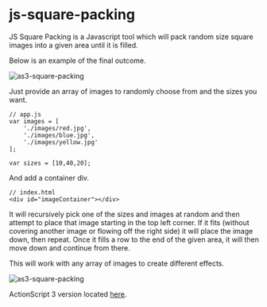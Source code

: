 # js-square-packing

JS Square Packing is a Javascript tool which will pack random size square images into a given area until it is filled.

Below is an example of the final outcome.

![as3-square-packing](https://www.dropbox.com/s/zxnemrnbt2vagij/js-square-packing.png?dl=0&raw=1)

Just provide an array of images to randomly choose from and the sizes you want.

    // app.js
    var images = [
        './images/red.jpg',
        './images/blue.jpg',
        './images/yellow.jpg'
    ];
        
    var sizes = [10,40,20];

And add a container div.

    // index.html
    <div id="imageContainer"></div>
    
It will recursively pick one of the sizes and images at random and then attempt to place that image starting in the top left corner. If it fits (without covering another image or flowing off the right side) it will place the image down, then repeat. Once it fills a row to the end of the given area, it will then move down and continue from there.

This will work with any array of images to create different effects.

![as3-square-packing](https://www.dropbox.com/s/rxtdwvb550famwr/js-square-packing-android.png?dl=0&raw=1)

ActionScript 3 version located [here](https://github.com/iamface/as3-square-packing).
